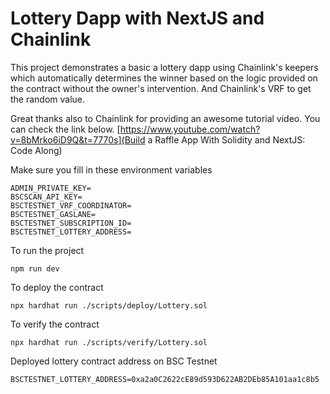 # Lottery Dapp with NextJS and Chainlink

This project demonstrates a basic a lottery dapp using Chainlink's keepers which automatically determines the winner
based on the logic provided on the contract without the owner's intervention. And Chainlink's VRF to get the random value.

Great thanks also to Chainlink for providing an awesome tutorial video. You can check the link below.
[https://www.youtube.com/watch?v=8bMrko6iD9Q&t=7770s](Build a Raffle App With Solidity and NextJS: Code Along)

Make sure you fill in these environment variables
```shell
ADMIN_PRIVATE_KEY=
BSCSCAN_API_KEY=
BSCTESTNET_VRF_COORDINATOR=
BSCTESTNET_GASLANE=
BSCTESTNET_SUBSCRIPTION_ID=
BSCTESTNET_LOTTERY_ADDRESS=
```

To run the project

```shell
npm run dev
```

To deploy the contract
```shell
npx hardhat run ./scripts/deploy/Lottery.sol
```

To verify the contract
```shell
npx hardhat run ./scripts/verify/Lottery.sol
```

Deployed lottery contract address on BSC Testnet
```shell
BSCTESTNET_LOTTERY_ADDRESS=0xa2a0C2622cE89d593D622AB2DEb85A101aa1c8b5
```